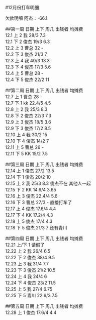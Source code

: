 #12月份打车明细

欠款明细
阿杰：-66.1

##第一周
日期  上下  周几  出钱者  均摊费<br />
12.1  上  2 我    28/3 7.3<br />
12.1  下  2 俊杰  19/3 6.3<br />
12.2  上  3 曹总  32 -<br />
12.2  下  3 俊杰  21/3 7<br />
12.3  上  4 我    40/3 13.3<br />
12.3  下  4 俊杰  17/3 5.6<br />
12.4  上  5 曹总  28 -<br />
12.4  下  5 俊杰  22/2 11<br />

##第二周
日期  上下  周几  出钱者  均摊费<br />
12.7  上  1 曹总    28 -<br />
12.7  下  1 kk      22.4/5 4.5 <Br />
12.8  上  2 我      25/3 8.3 <br />
12.8  下  2 俊杰    22/3 7.3 <br />
12.9  上  3 俊杰    18/5 3.6 <br />
12.9  下  3 俊杰    17/2 8.5 <br />
12.10 上  4 我      30/2 15  <br />
12.10 下  4 俊杰    14/2 7   <br />
12.11 上  5 曹总    26   -   <br />
12.11 下  5 KK      15/2 7.5   <br />

##第三周
日期  上下  周几  出钱者  均摊费<br />
12.14 上  1 俊杰    27/2 13.5<br />
12.14 下  1 俊杰    20/2 10<br />
12.15 上  2 我      25/3 8.3 俊杰不在 其他人一起<br />
12.15 下  2 KK      14.6/4 3.65<br />
12.16 上  3 俊杰    22.4/4 5.6<br />
12.16 下  3 曹总    27/3 - 直接打车了 <br />
12.17 上  4 俊杰    17.6/4 4.4<br />
12.17 下  4 KK      17.2/4 4.3<br />
12.18 上  5 俊杰    17/4 4.3<br />
12.18 下  5 俊杰    21/3 7  还有青川<br />

##第四周
日期  上下  周几  出钱者  均摊费<br />
12.21 上/下 1 请假了<br />
12.22 上  2 我    26/4 6.5<br />
12.22 下  2 俊杰  38/4 9.5<br />
12.23 上  3 我    31/4 7.7<br />
12.23 下  3 俊杰  21/2 10.5<br />
12.24 上  4 我    24/4 6<br />
12.24 下  4 俊杰  23/2 11.5<br />
12.25 上  5 我    27/4 6.75<br />
12.25 下  5 青川  22.6/3 7.5<br />

##第五周
日期  上下  周几  出钱者  均摊费<br />
12.28 上  1 俊杰  17.6/4 4.4<br />

